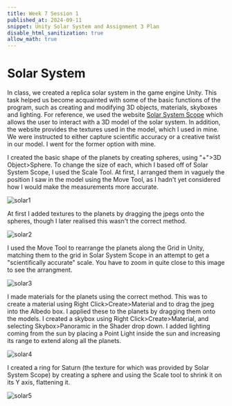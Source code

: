 ```yaml
---
title: Week 7 Session 1
published_at: 2024-09-11
snippet: Unity Solar System and Assignment 3 Plan
disable_html_sanitization: true
allow_math: true
---
```


# Solar System

In class, we created a replica solar system in the game engine Unity. This task helped us become acquainted with some of the basic functions of the program, such as creating and modifying 3D objects, materials, skyboxes and lighting. For reference, we used the website [Solar System Scope](https://www.solarsystemscope.com/) which allows the user to interact with a 3D model of the solar system. In addition, the website provides the textures used in the model, which I used in mine. We were instructed to either capture scientific accuracy or a creative twist in our model. I went for the former option with mine. 

I created the basic shape of the planets by creating spheres, using "+">3D Object>Sphere. To change the size of each, which I based off of Solar System Scope, I used the Scale Tool. At first, I arranged them in vaguely the position I saw in the model using the Move Tool, as I hadn't yet considered how I would make the measurements more accurate.

![solar1](/w07s1/solar1.png)

At first I added textures to the planets by dragging the jpegs onto the spheres, though I later realised this wasn't the correct method.

![solar2](/w07s1/solar2.png)

I used the Move Tool to rearrange the planets along the Grid in Unity, matching them to the grid in Solar System Scope in an attempt to get a "scientifically accurate" scale. You have to zoom in quite close to this image to see the arrangment.

![solar3](/w07s1/solar3.png)

I made materials for the planets using the correct method. This was to create a material using Right Click>Create>Material and to drag the jpeg into the Albedo box. I applied these to the planets by dragging them onto the models. I created a skybox using Right Click>Create>Material, and selecting Skybox>Panoramic in the Shader drop down. I added lighting coming from the sun by placing a Point Light inside the sun and increasing its range to extend along all the planets.

![solar4](/w07s1/solar4.png)

I created a ring for Saturn (the texture for which was provided by Solar System Scope) by creating a sphere and using the Scale tool to shrink it on its Y axis, flattening it. 

![solar5](/w07s1/solar5.png)



